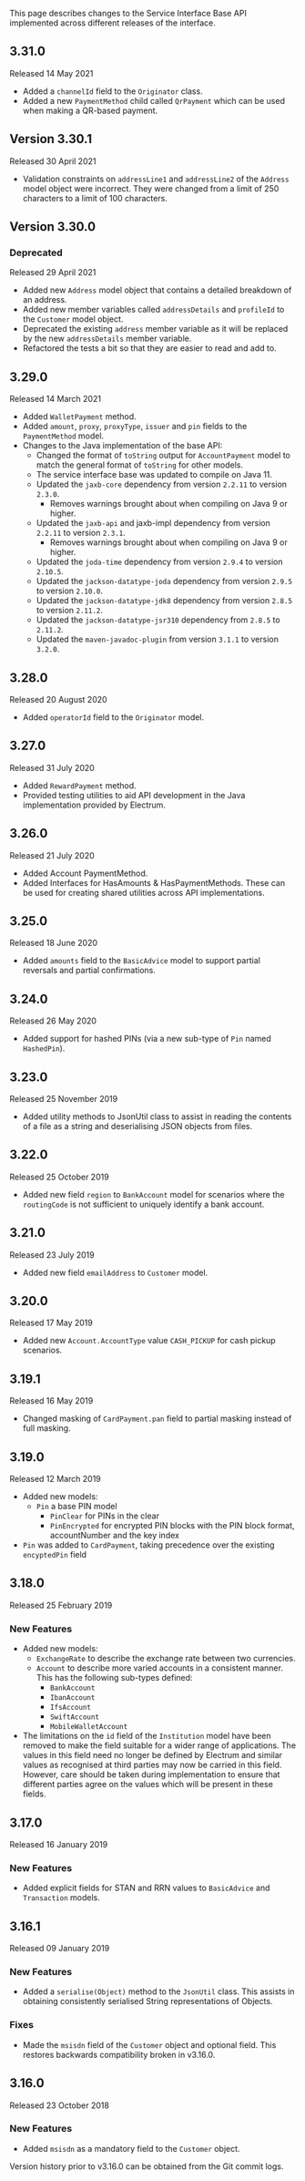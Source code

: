 This page describes changes to the Service Interface Base API implemented across different releases of the interface.

## 3.31.0
Released 14 May 2021
* Added a `channelId` field to the `Originator` class.
* Added a new `PaymentMethod` child called `QrPayment` which can be used when making a QR-based payment.

## Version 3.30.1
Released 30 April 2021
* Validation constraints on `addressLine1` and `addressLine2` of the `Address` model object were incorrect. They were
  changed from a limit of 250 characters to a limit of 100 characters.

## Version 3.30.0

### Deprecated
Released 29 April 2021
* Added new `Address` model object that contains a detailed breakdown of an address.
* Added new member variables called `addressDetails` and `profileId` to the `Customer` model object.
* Deprecated the existing `address` member variable as it will be replaced by the new `addressDetails` member variable.
* Refactored the tests a bit so that they are easier to read and add to.

## 3.29.0
Released 14 March 2021
* Added `WalletPayment` method.
* Added `amount`, `proxy`, `proxyType`, `issuer` and `pin` fields to the `PaymentMethod` model.
* Changes to the Java implementation of the base API:
  * Changed the format of `toString` output for `AccountPayment` model to match the general format of `toString` for other models.
  * The service interface base was updated to compile on Java 11.
  * Updated the `jaxb-core` dependency from version `2.2.11` to version `2.3.0`.
    * Removes warnings brought about when compiling on Java 9 or higher.
  * Updated the `jaxb-api` and jaxb-impl dependency from version `2.2.11` to version `2.3.1`.
    * Removes warnings brought about when compiling on Java 9 or higher.
  * Updated the `joda-time` dependency from version `2.9.4` to version `2.10.5`.
  * Updated the `jackson-datatype-joda` dependency from version `2.9.5` to version `2.10.0`.
  * Updated the `jackson-datatype-jdk8` dependency from version `2.8.5` to version `2.11.2`.
  * Updated the `jackson-datatype-jsr310` dependency from `2.8.5` to `2.11.2`.
  * Updated the `maven-javadoc-plugin` from version `3.1.1` to version `3.2.0`.

## 3.28.0
Released 20 August 2020
* Added `operatorId` field to the `Originator` model.

## 3.27.0
Released 31 July 2020
* Added `RewardPayment` method.
* Provided testing utilities to aid API development in the Java implementation provided by Electrum.

## 3.26.0
Released 21 July 2020
* Added Account PaymentMethod.
* Added Interfaces for HasAmounts & HasPaymentMethods. These can be used for creating shared utilities across API implementations.

## 3.25.0
Released 18 June 2020
* Added `amounts` field to the `BasicAdvice` model to support partial reversals and partial confirmations.

## 3.24.0
Released 26 May 2020
* Added support for hashed PINs (via a new sub-type of `Pin` named `HashedPin`).

## 3.23.0
Released 25 November 2019
* Added utility methods to JsonUtil class to assist in reading the contents of a file as a string and deserialising JSON objects from files.

## 3.22.0
Released 25 October 2019
* Added new field `region` to `BankAccount` model for scenarios where the `routingCode` is not sufficient to uniquely identify a bank account.

## 3.21.0
Released 23 July 2019
* Added new field `emailAddress` to `Customer` model.

## 3.20.0
Released 17 May 2019
* Added new `Account.AccountType` value `CASH_PICKUP` for cash pickup scenarios.

## 3.19.1
Released 16 May 2019
* Changed masking of `CardPayment.pan` field to partial masking instead of full masking.

## 3.19.0
Released 12 March 2019
* Added new models:
    - `Pin` a base PIN model
        - `PinClear` for PINs in the clear
        - `PinEncrypted` for encrypted PIN blocks with the PIN block format, accountNumber and the key index
* `Pin` was added to `CardPayment`, taking precedence over the existing `encyptedPin` field

## 3.18.0
Released 25 February 2019

### New Features
* Added new models:
  - `ExchangeRate` to describe the exchange rate between two currencies.
  - `Account` to describe more varied accounts in a consistent manner. This has the following sub-types defined:
    - `BankAccount`
    - `IbanAccount`
    - `IfsAccount`
    - `SwiftAccount`
    - `MobileWalletAccount`
* The limitations on the `id` field of the `Institution` model have been removed to make the field suitable for a wider range of applications. The values in this field need no longer be defined by Electrum and similar values as recognised at third parties may now be carried in this field. However, care should be taken during implementation to ensure that different parties agree on the values which will be present in these fields.

## 3.17.0
Released 16 January 2019

### New Features
* Added explicit fields for STAN and RRN values to `BasicAdvice` and `Transaction` models.

## 3.16.1
Released 09 January 2019

### New Features
* Added a `serialise(Object)` method to the `JsonUtil` class. This assists in obtaining consistently serialised String representations of Objects.

### Fixes
* Made the `msisdn` field of the `Customer` object and optional field. This restores backwards compatibility broken in v3.16.0.

## 3.16.0
Released 23 October 2018

### New Features
* Added `msisdn` as a mandatory field to the `Customer` object.

Version history prior to v3.16.0 can be obtained from the Git commit logs.
